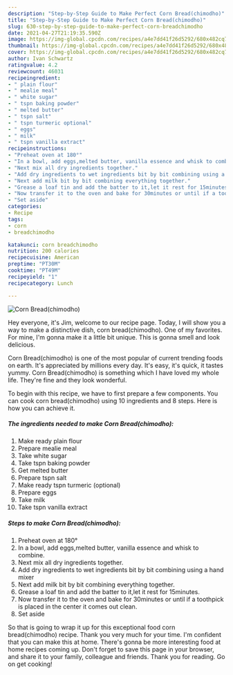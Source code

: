 ```yaml
---
description: "Step-by-Step Guide to Make Perfect Corn Bread(chimodho)"
title: "Step-by-Step Guide to Make Perfect Corn Bread(chimodho)"
slug: 630-step-by-step-guide-to-make-perfect-corn-breadchimodho
date: 2021-04-27T21:19:35.590Z
image: https://img-global.cpcdn.com/recipes/a4e7dd41f26d5292/680x482cq70/corn-breadchimodho-recipe-main-photo.jpg
thumbnail: https://img-global.cpcdn.com/recipes/a4e7dd41f26d5292/680x482cq70/corn-breadchimodho-recipe-main-photo.jpg
cover: https://img-global.cpcdn.com/recipes/a4e7dd41f26d5292/680x482cq70/corn-breadchimodho-recipe-main-photo.jpg
author: Ivan Schwartz
ratingvalue: 4.2
reviewcount: 46031
recipeingredient:
- " plain flour"
- " mealie meal"
- " white sugar"
- " tspn baking powder"
- " melted butter"
- " tspn salt"
- " tspn turmeric optional"
- " eggs"
- " milk"
- " tspn vanilla extract"
recipeinstructions:
- "Preheat oven at 180°"
- "In a bowl, add eggs,melted butter, vanilla essence and whisk to combine."
- "Next mix all dry ingredients together."
- "Add dry ingredients to wet ingredients bit by bit combining using a hand mixer"
- "Next add milk bit by bit combining everything together."
- "Grease a loaf tin and add the batter to it,let it rest for 15minutes."
- "Now transfer it to the oven and bake for 30minutes or until if a toothpick is placed in the center it comes out clean."
- "Set aside"
categories:
- Recipe
tags:
- corn
- breadchimodho

katakunci: corn breadchimodho 
nutrition: 200 calories
recipecuisine: American
preptime: "PT30M"
cooktime: "PT49M"
recipeyield: "1"
recipecategory: Lunch

---
```



![Corn Bread(chimodho)](https://img-global.cpcdn.com/recipes/a4e7dd41f26d5292/680x482cq70/corn-breadchimodho-recipe-main-photo.jpg)

Hey everyone, it's Jim, welcome to our recipe page. Today, I will show you a way to make a distinctive dish, corn bread(chimodho). One of my favorites. For mine, I'm gonna make it a little bit unique. This is gonna smell and look delicious.



Corn Bread(chimodho) is one of the most popular of current trending foods on earth. It's appreciated by millions every day. It's easy, it's quick, it tastes yummy. Corn Bread(chimodho) is something which I have loved my whole life. They're fine and they look wonderful.


To begin with this recipe, we have to first prepare a few components. You can cook corn bread(chimodho) using 10 ingredients and 8 steps. Here is how you can achieve it.

<!--inarticleads1-->

##### The ingredients needed to make Corn Bread(chimodho):

1. Make ready  plain flour
1. Prepare  mealie meal
1. Take  white sugar
1. Take  tspn baking powder
1. Get  melted butter
1. Prepare  tspn salt
1. Make ready  tspn turmeric (optional)
1. Prepare  eggs
1. Take  milk
1. Take  tspn vanilla extract




<!--inarticleads2-->

##### Steps to make Corn Bread(chimodho):

1. Preheat oven at 180°
1. In a bowl, add eggs,melted butter, vanilla essence and whisk to combine.
1. Next mix all dry ingredients together.
1. Add dry ingredients to wet ingredients bit by bit combining using a hand mixer
1. Next add milk bit by bit combining everything together.
1. Grease a loaf tin and add the batter to it,let it rest for 15minutes.
1. Now transfer it to the oven and bake for 30minutes or until if a toothpick is placed in the center it comes out clean.
1. Set aside




So that is going to wrap it up for this exceptional food corn bread(chimodho) recipe. Thank you very much for your time. I'm confident that you can make this at home. There's gonna be more interesting food at home recipes coming up. Don't forget to save this page in your browser, and share it to your family, colleague and friends. Thank you for reading. Go on get cooking!
